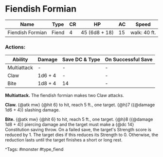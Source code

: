 # Fiendish Formian

| Name | Type | CR | HP | AC | Speed |
|------|------|----|----|----|-------|
| Fiendish Formian | Fiend | 4 | 45 (6d8 + 18) | 15 | walk: 40 ft. |

### Actions:

| Ability | Damage | Save DC & Type | On Successful Save |
|---------|--------|----------------|--------------------|
| Multiattack | - | - | - |
| Claw | 1d6 + 4 | - | - |
| Bite | 1d8 + 4 | 14 | - |


**Multiattack.** The fiendish formian makes two Claw attacks.

**Claw.** {@atk mw} {@hit 6} to hit, reach 5 ft., one target. {@h}7 ({@damage 1d6 + 4}) slashing damage.

**Bite.** {@atk mw} {@hit 6} to hit, reach 5 ft., one target. {@h}8 ({@damage 1d8 + 4}) piercing damage and the target must make a {@dc 14} Constitution saving throw. On a failed save, the target's Strength score is reduced by 1. The target dies if this reduces its Strength to 0. Otherwise, the reduction lasts until the target finishes a short or long rest.

^Tags: #monster #type_fiend